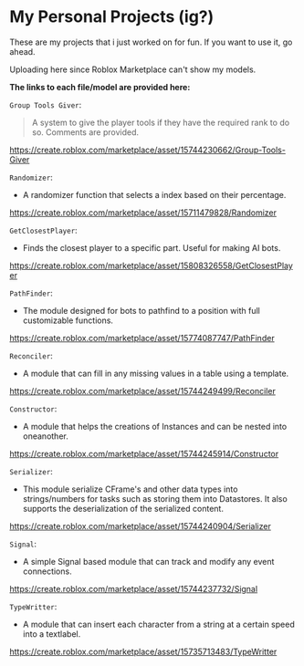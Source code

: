 # My Personal Projects (ig?)

These are my projects that i just worked on for fun.
If you want to use it, go ahead.

Uploading here since Roblox Marketplace can't show my models.

**The links to each file/model are provided here:**

`Group Tools Giver`:
> A system to give the player tools if they have the required rank to do so.
Comments are provided.

https://create.roblox.com/marketplace/asset/15744230662/Group-Tools-Giver

`Randomizer`:
- A randomizer function that selects a index based on their percentage.

https://create.roblox.com/marketplace/asset/15711479828/Randomizer

`GetClosestPlayer`:
- Finds the closest player to a specific part. Useful for making AI bots.

https://create.roblox.com/marketplace/asset/15808326558/GetClosestPlayer

`PathFinder`:
- The module designed for bots to pathfind to a position with full customizable functions.

https://create.roblox.com/marketplace/asset/15774087747/PathFinder

`Reconciler`:
- A module that can fill in any missing values in a table using a template.

https://create.roblox.com/marketplace/asset/15744249499/Reconciler

`Constructor`:
- A module that helps the creations of Instances and can be nested into oneanother.

https://create.roblox.com/marketplace/asset/15744245914/Constructor

`Serializer`:
- This module serialize CFrame's and other data types into strings/numbers for tasks such as storing them into Datastores. It also supports the deserialization of the serialized content.

https://create.roblox.com/marketplace/asset/15744240904/Serializer

`Signal`:
- A simple Signal based module that can track and modify any event connections. 

https://create.roblox.com/marketplace/asset/15744237732/Signal

`TypeWritter`:
- A module that can insert each character from a string at a certain speed into a textlabel.

https://create.roblox.com/marketplace/asset/15735713483/TypeWritter
